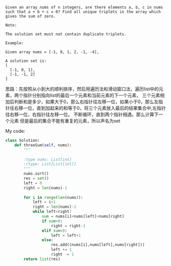 ```
Given an array nums of n integers, are there elements a, b, c in nums such that a + b + c = 0? Find all unique triplets in the array which gives the sum of zero.

Note:

The solution set must not contain duplicate triplets.

Example:

Given array nums = [-1, 0, 1, 2, -1, -4],

A solution set is:
[
  [-1, 0, 1],
  [-1, -1, 2]
]
```
思路：先按照从小到大的顺利排序，然后用遍历法和滑动窗口法，遍历list中的元素，两个指针分别指向list的最后一个元素和当前元素的下一个元素，
三个元素相加后判断和是多少，如果大于0，那么右指针往左移一位，如果小于0，那么左指针往右移一位，直到加起来的和等于0，将三个元素放入最后的结果集合中,左指针往右移一位，右指针往左移一位。
不断循环，直到两个指针相遇。那么计算下一个元素
但是最后的集合不能有重复的元素，所以声名为set

My code:
```python
class Solution:
    def threeSum(self, nums):
        """
        
        :type nums: List[int]
        :rtype: List[List[int]]
        """
        nums.sort()
        res = set()
        left = 0
        right = len(nums)-1
        
        for i in range(len(nums)):
            left = i+1
            right = len(nums)-1
            while left<right:
                sum = nums[i]+nums[left]+nums[right]
                if sum>0:
                    right = right-1
                elif sum<0:
                    left = left+1
                else:
                    res.add((nums[i],nums[left],nums[right]))
                    left += 1
                    right -= 1
        return list(res)
```
